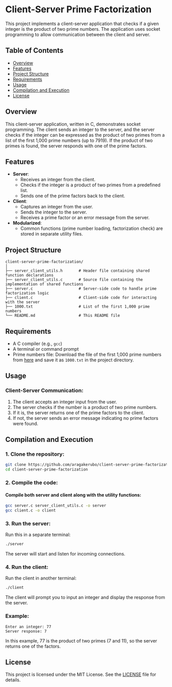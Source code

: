 # **Client-Server Prime Factorization**

This project implements a client-server application that checks if a given integer is the product of two prime numbers. The application uses socket programming to allow communication between the client and server.

## **Table of Contents**

-   [Overview](#overview)
-   [Features](#features)
-   [Project Structure](#project-structure)
-   [Requirements](#requirements)
-   [Usage](#usage)
-   [Compilation and Execution](#compilation-and-execution)
-   [License](#license)

## **Overview**

This client-server application, written in C, demonstrates socket programming. The client sends an integer to the server, and the server checks if the integer can be expressed as the product of two primes from a list of the first 1,000 prime numbers (up to 7919). If the product of two primes is found, the server responds with one of the prime factors.

## **Features**

-   **Server**:
    -   Receives an integer from the client.
    -   Checks if the integer is a product of two primes from a predefined list.
    -   Sends one of the prime factors back to the client.
-   **Client**:
    -   Captures an integer from the user.
    -   Sends the integer to the server.
    -   Receives a prime factor or an error message from the server.
-   **Modularized**:
    -   Common functions (prime number loading, factorization check) are stored in separate utility files.

## **Project Structure**

```
client-server-prime-factorization/
│
├── server_client_utils.h       # Header file containing shared function declarations
├── server_client_utils.c       # Source file containing the implementation of shared functions
├── server.c                    # Server-side code to handle prime factorization logic
├── client.c                    # Client-side code for interacting with the server
├── 1000.txt                    # List of the first 1,000 prime numbers
└── README.md                   # This README file
```

## **Requirements**

-   A C compiler (e.g., `gcc`)
-   A terminal or command prompt
-   Prime numbers file: Download the file of the first 1,000 prime numbers from [here](https://t5k.org/lists/small/1000.txt) and save it as `1000.txt` in the project directory.

## **Usage**

### **Client-Server Communication:**

1. The client accepts an integer input from the user.
2. The server checks if the number is a product of two prime numbers.
3. If it is, the server returns one of the prime factors to the client.
4. If not, the server sends an error message indicating no prime factors were found.

## **Compilation and Execution**

### 1. **Clone the repository:**

```bash
git clone https://github.com/aragakerubo/client-server-prime-factorization.git
cd client-server-prime-factorization
```

### 2. **Compile the code:**

#### Compile both server and client along with the utility functions:

```bash
gcc server.c server_client_utils.c -o server
gcc client.c -o client
```

### 3. **Run the server:**

Run this in a separate terminal:

```bash
./server
```

The server will start and listen for incoming connections.

### 4. **Run the client:**

Run the client in another terminal:

```bash
./client
```

The client will prompt you to input an integer and display the response from the server.

### **Example:**

```
Enter an integer: 77
Server response: 7
```

In this example, 77 is the product of two primes (7 and 11), so the server returns one of the factors.

## **License**

This project is licensed under the MIT License. See the [LICENSE](LICENSE) file for details.
